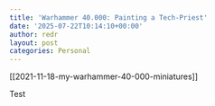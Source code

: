 ```yaml
---
title: 'Warhammer 40.000: Painting a Tech-Priest'
date: '2025-07-22T10:14:10+00:00'
author: redr
layout: post
categories: Personal
---
```


[[2021-11-18-my-warhammer-40-000-miniatures]]


Test